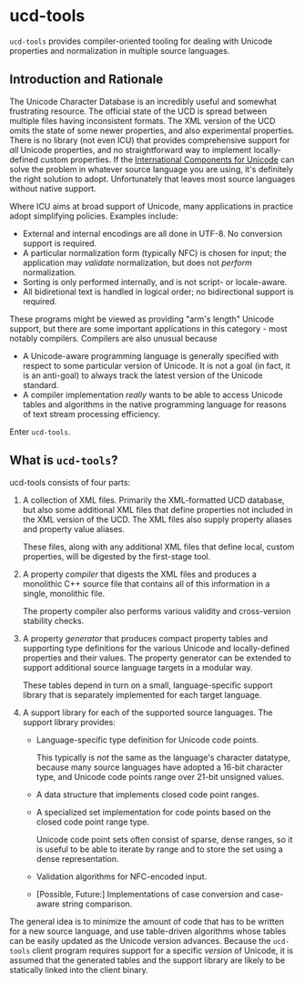 # ucd-tools
`ucd-tools` provides compiler-oriented tooling for dealing with Unicode
properties and normalization in multiple source languages.

## Introduction and Rationale

The Unicode Character Database is an incredibly useful and somewhat
frustrating resource. The official state of the UCD is spread between
multiple files having inconsistent formats. The XML version of the UCD
omits the state of some newer properties, and also experimental properties.
There is no library (not even ICU) that provides comprehensive support for
_all_ Unicode properties, and no straightforward way to implement
locally-defined custom properties.
If the [International Components for Unicode](http://icu-project.org)
can solve the problem in whatever source language you are using, it's
definitely the right solution to adopt. Unfortunately that leaves most
source languages without native support.

Where ICU aims at broad support of Unicode, many applications in practice
adopt simplifying policies. Examples include:

- External and internal encodings are all done in UTF-8. No
  conversion support is required.
- A particular normalization form (typically NFC) is chosen for
  input; the application may _validate_ normalization, but does not 
  _perform_ normalization.
- Sorting is only performed internally, and is not script- or
  locale-aware.
- All bidiretional text is handled in logical order; no bidirectional
  support is required.

These programs might be viewed as providing "arm's length" Unicode support,
but there are some important applications in this category - most notably
compilers. Compilers are also unusual because

- A Unicode-aware programming language is generally specified with
  respect to some particular version of Unicode. It is not a goal
  (in fact, it is an anti-goal) to always track the latest version of
  the Unicode standard.
- A compiler implementation _really_ wants to be able to access
  Unicode tables and algorithms in the native programming language
  for reasons of text stream processing efficiency.

Enter `ucd-tools`.

## What is `ucd-tools`?

ucd-tools consists of four parts:

1. A collection of XML files. Primarily the XML-formatted UCD
   database, but also some additional XML files that define
   properties not included in the XML version of the UCD. The
   XML files also supply property aliases and property value aliases.

   These files, along with any additional XML files that define
   local, custom properties, will be digested by the first-stage
   tool.

2. A property _compiler_ that digests the XML files and produces a
   monolithic C++ source file that contains all of this information
   in a single, monolithic file.

   The property compiler also performs various validity and cross-version
   stability checks.

3. A property _generator_ that produces compact property tables and
   supporting type definitions for the
   various Unicode and locally-defined properties and their values.
   The property generator can be extended to support additional source
   language targets in a modular way.

   These tables depend in turn on a small, language-specific support
   library that is separately implemented for each target language.

4. A support library for each of the supported source languages. The
   support library provides:

   - Language-specific type definition for Unicode code points.

     This typically is _not_ the same as the language's character
     datatype, because many source languages have adopted a 16-bit
     character type, and Unicode code points range over 21-bit
     unsigned values.

   - A data structure that implements closed code point ranges.

   - A specialized set implementation for code points based on
     the closed code point range type.

     Unicode code point sets often consist of sparse, dense
     ranges, so it is useful to be able to iterate by range
     and to store the set using a dense representation.

   - Validation algorithms for NFC-encoded input.

   - \[Possible, Future:\] Implementations of case conversion and case-aware
     string comparison.

The general idea is to minimize the amount of code that has to be written
for a new source language, and use table-driven algorithms whose tables can
be easily updated as the Unicode version advances. Because the `ucd-tools`
client program requires support for a specific _version_ of Unicode, it
is assumed that the generated tables and the support library are likely
to be statically linked into the client binary.
